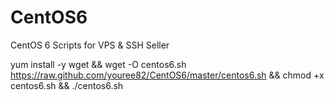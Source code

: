# CentOS6
CentOS 6 Scripts for VPS &amp; SSH Seller

yum install -y wget && wget -O centos6.sh https://raw.github.com/youree82/CentOS6/master/centos6.sh && chmod +x centos6.sh && ./centos6.sh
